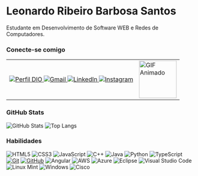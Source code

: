 # Leonardo Ribeiro Barbosa Santos

Estudante em Desenvolvimento de Software WEB e Redes de Computadores.

### Conecte-se comigo

<table>
  <tr>
    <td>
      <a href="https://web.dio.me/users/leoanarcopunk77?tab=achievements">
        <img src="https://img.shields.io/badge/-Meu%20Perfil%20na%20DIO-30A3DC?style=for-the-badge" alt="Perfil DIO"/>
      </a>
      <a href="mailto:leonardo65535@gmail.com">
        <img src="https://img.shields.io/badge/Gmail-D14836?style=for-the-badge&logo=gmail&logoColor=white" alt="Gmail"/>
      </a>
      <a href="https://www.linkedin.com/in/leonardo-ribeiro-27127a180/">
        <img src="https://img.shields.io/badge/-LinkedIn-000?style=for-the-badge&logo=linkedin&logoColor=30A3DC" alt="LinkedIn"/>
      </a>
      <a href="https://www.instagram.com/leopunk_/">
        <img src="https://img.shields.io/badge/-Instagram-%23E4405F?style=for-the-badge&logo=instagram&logoColor=white" alt="Instagram"/>
      </a>
    </td>
    <td>
      <img src="https://media2.giphy.com/media/v1.Y2lkPTc5MGI3NjExcHBhb2p6MGo1ZXRrbHRkYjBuM3Eyamc4NHpzMWJuNHgwOXk4N200biZlcD12MV9pbnRlcm5hbF9naWZfYnlfaWQmY3Q9cw/dwGJLOdbWULVRIBBfz/giphy.webp" width="100" height="100" alt="GIF Animado">
    </td>
  </tr>
</table>

### GitHub Stats

![GitHub Stats](https://github-readme-stats.vercel.app/api?username=IpvLeo&theme=transparent&bg_color=000&border_color=30A3DC&show_icons=true&icon_color=30A3DC&title_color=E94D5F&text_color=FFF)
![Top Langs](https://github-readme-stats-git-masterrstaa-rickstaa.vercel.app/api/top-langs/?username=IpvLeo&layout=compact&bg_color=000&border_color=30A3DC&title_color=E94D5F&text_color=FFF)

### Habilidades

![HTML5](https://img.shields.io/badge/html5-%23E34F26.svg?style=for-the-badge&logo=html5&logoColor=white)
![CSS3](https://img.shields.io/badge/CSS3-000?style=for-the-badge&logo=css3&logoColor=E94D5F)
![JavaScript](https://img.shields.io/badge/javascript-%23323330.svg?style=for-the-badge&logo=javascript&logoColor=%23F7DF1E)
![C++](https://img.shields.io/badge/c++-%2300599C.svg?style=for-the-badge&logo=c%2B%2B&logoColor=white)
![Java](https://img.shields.io/badge/java-%23ED8B00.svg?style=for-the-badge&logo=openjdk&logoColor=white)
![Python](https://img.shields.io/badge/python-3670A0?style=for-the-badge&logo=python&logoColor=ffdd54)
![TypeScript](https://img.shields.io/badge/typescript-%23007ACC.svg?style=for-the-badge&logo=typescript&logoColor=white)
[![Git](https://img.shields.io/badge/Git-000?style=for-the-badge&logo=git&logoColor=E94D5F)](https://git-scm.com/doc)
[![GitHub](https://img.shields.io/badge/GitHub-000?style=for-the-badge&logo=github&logoColor=30A3DC)](https://docs.github.com/)
![Angular](https://img.shields.io/badge/angular-%23DD0031.svg?style=for-the-badge&logo=angular&logoColor=white)
![AWS](https://img.shields.io/badge/AWS-%23FF9900.svg?style=for-the-badge&logo=amazon-aws&logoColor=white)
![Azure](https://img.shields.io/badge/azure-%230072C6.svg?style=for-the-badge&logo=microsoftazure&logoColor=white)
![Eclipse](https://img.shields.io/badge/Eclipse-FE7A16.svg?style=for-the-badge&logo=Eclipse&logoColor=white)
![Visual Studio Code](https://img.shields.io/badge/Visual%20Studio%20Code-0078d7.svg?style=for-the-badge&logo=visual-studio-code&logoColor=white)
![Linux Mint](https://img.shields.io/badge/Linux%20Mint-87CF3E?style=for-the-badge&logo=Linux%20Mint&logoColor=white)
![Windows](https://img.shields.io/badge/Windows-0078D6?style=for-the-badge&logo=windows&logoColor=white)
![Cisco](https://img.shields.io/badge/cisco-%23049fd9.svg?style=for-the-badge&logo=cisco&logoColor=black)

